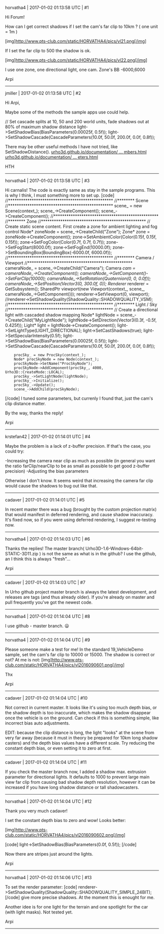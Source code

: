 horvatha4 | 2017-01-02 01:13:58 UTC | #1

Hi Forum!

How can I get correct shadows if I set the cam's far clip to 10km ? ( one unit = 1m )

[img]http://www.pts-club.com/static/HORVATHA4/pics/vl21.png[/img]


If I set the far clip to 500 the shadow is ok.

[img]http://www.pts-club.com/static/HORVATHA4/pics/vl22.png[/img]

I use one zone, one directional light, one cam. Zone's BB -6000,6000

Arpi

-------------------------

jmiller | 2017-01-02 01:13:58 UTC | #2

Hi Arpi,

Maybe some of the methods the sample apps use could help.

// Set cascade splits at 10, 50 and 200 world units, fade shadows out at 80% of maximum shadow distance
light->SetShadowBias(BiasParameters(0.00025f, 0.5f));
light->SetShadowCascade(CascadeParameters(10.0f, 50.0f, 200.0f, 0.0f, 0.8f));

There may be other useful methods I have not tried, like SetShadowDistance().
[urho3d.github.io/documentation/ ... mbers.html](https://urho3d.github.io/documentation/HEAD/class_urho3_d_1_1_light-members.html)
[urho3d.github.io/documentation/ ... eters.html](https://urho3d.github.io/documentation/HEAD/struct_urho3_d_1_1_cascade_parameters.html)

HTH

-------------------------

horvatha4 | 2017-01-02 01:13:58 UTC | #3

Hi carnalis!
The code is exactly same as stay in the sample programs. This is why I think, I must something more to set up.
[code]
		//*************************************************
		//******** Scene
		//*************************************************
		scene_ = new Scene(context_);
		scene_->CreateComponent<Octree>();
		scene_->CreateComponent<PhysicsWorld>();
		//*************************************************
		//******** Zone
		//*************************************************
		// Create static scene content. First create a zone for ambient lighting and fog control
		Node* zoneNode = scene_->CreateChild("Zone");
		Zone* zone = zoneNode->CreateComponent<Zone>();
		zone->SetAmbientColor(Color(0.15f, 0.15f, 0.15f));
		zone->SetFogColor(Color(0.7f, 0.7f, 0.7f));
		zone->SetFogStart(8000.0f);
		zone->SetFogEnd(10000.0f);
		zone->SetBoundingBox(BoundingBox(-6000.0f, 6000.0f));
		//*************************************************
		//******** Camera / Viewport
		//*************************************************
		cameraNode_ = scene_->CreateChild("Camera");
		Camera *cam = cameraNode_->CreateComponent<Camera>();
		cameraNode_->GetComponent<Camera>()->SetFarClip(10000);
		cameraNode_->SetRotation(Quaternion(0, 0, 0.0f));
		cameraNode_->SetPosition(Vector3(0, 300.0f, 0));
		Renderer* renderer = GetSubsystem<Renderer>();
		SharedPtr<Viewport> viewport(new Viewport(context_, scene_, cameraNode_->GetComponent<Camera>()));
		renderer->SetViewport(0, viewport);
		//renderer->SetShadowQuality(ShadowQuality::SHADOWQUALITY_VSM);
		//*************************************************
		//******** Light / Sky
		//*************************************************
		// Create a directional light with cascaded shadow mapping
		Node* lightNode = scene_->CreateChild("MyLightNode");
		lightNode->SetDirection(Vector3(0.3f, -0.5f, 0.425f));
		Light* light = lightNode->CreateComponent<Light>();
		light->SetLightType(LIGHT_DIRECTIONAL);
		light->SetCastShadows(true);
		light->SetSpecularIntensity(0.5f);
		light->SetShadowBias(BiasParameters(0.00025f, 0.5f));
		light->SetShadowCascade(CascadeParameters(10.0f, 50.0f, 200.0f, 0.0f, 0.8f));

		procSky_ = new ProcSky(context_);
		Node* procSkyNode = new Node(context_);
		procSkyNode->SetName("ProcSkyNode");
		procSkyNode->AddComponent(procSky_, 4000, Urho3D::CreateMode::LOCAL);
		procSky_->SetLightNode(lightNode);
		procSky_->Initialize();
		procSky_->Update();
		scene_->AddChild(procSkyNode);
[/code]
I tuned some parameters, but currenly I found that, just the cam's clip distance matter.

By the way, thanks the reply!

Arpi

-------------------------

krstefan42 | 2017-01-02 01:14:01 UTC | #4

Maybe the problem is a lack of z-buffer precision. If that's the case, you could try:

-Increasing the camera near clip as much as possible (in general you want the ratio farClip/nearClip to be as small as possible to get good z-buffer precision)
-Adjusting the bias parameters

Otherwise I don't know. It seems weird that increasing the camera far clip would cause the shadows to bug out like that.

-------------------------

cadaver | 2017-01-02 01:14:01 UTC | #5

In recent master there was a bug (brought by the custom projection matrix) that would manifest in deferred rendering, and cause shadow inaccuracy. It's fixed now, so if you were using deferred rendering, I suggest re-testing now.

-------------------------

horvatha4 | 2017-01-02 01:14:03 UTC | #6

Thanks the replies!
The master branch( Urho3D-1.6-Windows-64bit-STATIC-3D11.zip ) is not the same as what is in the github?
I use the github, an I think this is always "fresh"...

Arpi

-------------------------

cadaver | 2017-01-02 01:14:03 UTC | #7

In Urho github project master branch is always the latest development, and releases are tags (and thus already older). If you're already on master and pull frequently you've got the newest code.

-------------------------

horvatha4 | 2017-01-02 01:14:04 UTC | #8

I use github - master branch.  :frowning:

-------------------------

horvatha4 | 2017-01-02 01:14:04 UTC | #9

Please someone make a test for me!
In the standard 19_VehicleDemo sample, set the cam's far clip to 10000 or 15000. The shadow is correct or not?
At me is not:
[img]http://www.pts-club.com/static/HORVATHA4/pics/vl2016090601.png[/img]

Thx

Arpi

-------------------------

cadaver | 2017-01-02 01:14:04 UTC | #10

Not correct in current master. It looks like it's using too much depth bias, or the shadow depth is too inaccurate, which makes the shadow disappear once the vehicle is on the ground. Can check if this is something simple, like incorrect bias auto adjustments.

EDIT: because the clip distance is long, the light "looks" at the scene from very far away (because it must in theory be prepared for 10km long shadow casters) and the depth bias values have a different scale. Try reducing the constant depth bias, or even setting it to zero at first.

-------------------------

cadaver | 2017-01-02 01:14:04 UTC | #11

If you check the master branch now, I added a shadow max. extrusion parameter for directional lights. It defaults to 1000 to prevent large main view far clip from causing bad shadow depth resolution, however it can be increased if you have long shadow distance or tall shadowcasters.

-------------------------

horvatha4 | 2017-01-02 01:14:04 UTC | #12

Thank you very much cadaver!

I set the  constant depth bias to zero and wow! Looks better:

[img]http://www.pts-club.com/static/HORVATHA4/pics/vl2016090602.png[/img]

[code]		light->SetShadowBias(BiasParameters(0.0f, 0.5f));
[/code]

Now there are stripes just around the lights.

Arpi

-------------------------

horvatha4 | 2017-01-02 01:14:06 UTC | #13

To set the render parameter:
[code]
renderer->SetShadowQuality(ShadowQuality::SHADOWQUALITY_SIMPLE_24BIT);
[/code]
give more precise shadows. At the moment this is enought for me.

Another idee is for one light for the terrain and one spotlight for the car (with light masks). Not tested yet.


Arpi

-------------------------

